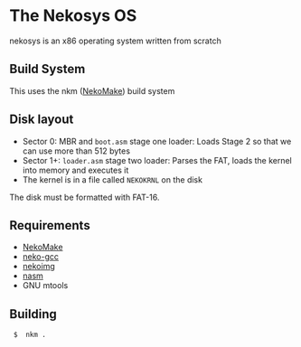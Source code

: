 # The Nekosys OS
nekosys is an x86 operating system written from scratch

## Build System
This uses the nkm ([NekoMake](https://github.com/nekosys-os/nkm)) build system

## Disk layout
- Sector 0: MBR and `boot.asm` stage one loader: Loads Stage 2 so that we can use more than 512 bytes
- Sector 1+: `loader.asm` stage two loader: Parses the FAT, loads the kernel into memory and executes it
- The kernel is in a file called `NEKOKRNL` on the disk

The disk must be formatted with FAT-16.

## Requirements
- [NekoMake](https://github.com/nekosys-os/nkm)
- [neko-gcc](https://github.com/nekosys-os/neko-gcc)
- [nekoimg](https://github.com/nekosys-os/image-builder)
- [nasm](https://www.nasm.us/)
- GNU mtools

## Building
```sh
 $  nkm .
```
